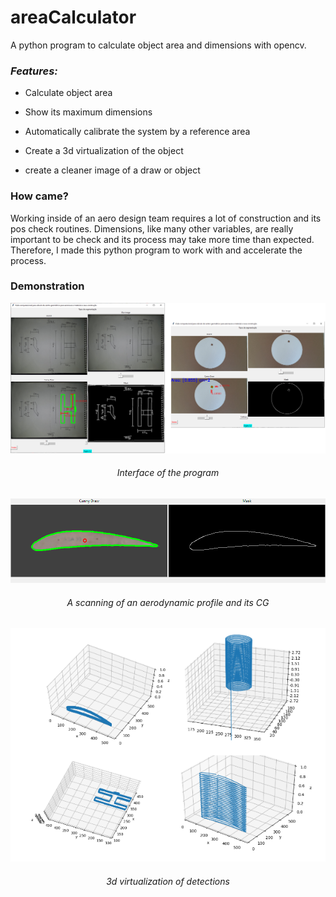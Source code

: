 # areaCalculator
A python program to calculate object area and dimensions with opencv.

### *Features:*

* Calculate object area

* Show its maximum dimensions
* Automatically calibrate the system by a reference area
* Create a 3d virtualization of the object
* create a cleaner image of a draw or object

### How came?

Working inside of an aero design team requires a lot of construction and its pos check routines. Dimensions, like many other variables, are really important to be check and its process may take more time than expected. Therefore, I made this python program to work with and accelerate the process.

### Demonstration

![interface](/readme/interface.PNG)


<h6 align="center">Interface of the program</h6>

![Canny and mask](/readme/Canny%20and%20mask.png)

<h6 align="center">A scanning of an aerodynamic profile and its CG</h6>

![3d](/readme/3d.png)

<h6 align="center">3d virtualization of detections</h6>

